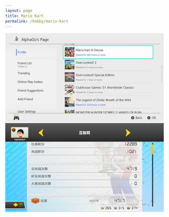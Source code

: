 ```yaml
---
layout: page
title: Mario Kart 
permalink: /hobby/mario-kart
---
```


<img src="/assets/img/mk8_playtime.jpg">  
<img src="/assets/img/mario_kart.jpg">